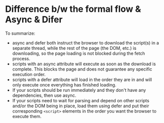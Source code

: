 # Difference b/w the formal flow & Async & Difer

To summarize:

* async and defer both instruct the browser to download the script(s) in a separate thread, while the rest of the page (the DOM, etc.) is downloading, so the page loading is not blocked during the fetch process.
* scripts with an async attribute will execute as soon as the download is complete. This blocks the page and does not guarantee any specific execution order.
* scripts with a defer attribute will load in the order they are in and will only execute once everything has finished loading.
* If your scripts should be run immediately and they don't have any dependencies, then use async.
* If your scripts need to wait for parsing and depend on other scripts and/or the DOM being in place, load them using defer and put their corresponding `<script>` elements in the order you want the browser to execute them.
